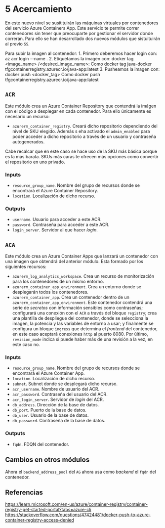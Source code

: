 # 5 Acercamiento
En este nuevo nivel se susitituirán las máquinas virtuales por contenedores del servicio Azure Containers App. Este servicio te permite correr contenedores sin tener que preocuparte por gestionar el servidor donde correrán. Para ello se han desarrollado dos nuevos módulos que sistuituirán al previo `SS`.

Para subir la imagen al contenedor:
    1. Primero deberemos hacer login con: az acr login --name <registry-name>.
    2. Etiquetamos la imagen con: docker tag <image_name> <registry-login-server>/<desired_image_name>:<tag>
    Como docker tag java-docker tfgcontainerregistry.azurecr.io/java-app:latest
    3. Pusheamos la imagen con: docker push <docker_tag>
    Como docker push tfgcontainerregistry.azurecr.io/java-app:latest

## `ACR`
Este módulo crea un Azure Container Repository que contendrá la imágen con el código a desplegar en cada contenedor. Para ello únicamente es necesario un recurso:
* `azurerm_container_registry`. Creará dicho repositorio dependiendo del nivel de SKU elegido. Además s eha activado el `admin_enabled` para poder acceder a dicho repositorio a través de un usuario y contraseña autogenerados.

Cabe recalcar que en este caso se hace uso de la SKU más básica porque es la más barata. SKUs más caras te ofrecen más opciones como convertir el repositorio en uno privado.
### Inputs
* `resource_group_name`. Nombre del grupo de recursos donde se encontrará el Azure Container Repository.
* `location`. Localización de dicho recurso.

### Outputs
* `username`. Usuario para acceder a este ACR.
* `password`. Contraseña para acceder a este ACR.
* `login_server`. Servidor al que hacer _login_.

## `ACA`
Este módulo crea un Azure Container Apps que lanzará un contenedor con una imagen que obtendrá del anterior módulo. Esta formado por los siguientes recursos:
* `azurerm_log_analytics_workspace`. Crea un recurso de monitorización para los contenedores de un mismo entorno.
* `azurerm_container_app_environment`. Crea un entorno donde se desplegarán todos los contenedores.
* `azurerm_container_app`. Crea un contenedor dentro de un `azurerm_container_app_environment`. Este contenedor contendrá una serie de _secretos_ con información sensibles como contraseñas; configurará una conexión con el `ACR` a través del bloque `registry`; crea una plantilla de despliegue del contenedor, donde se selecciona la imagen, la potencia y las variables de entorno a usar; y finalmente se configura un bloque `ingress` que determina el _frontend_ del contenedor, en este caso aceptará conexiones `http` al puerto 8080.
Por último, `revision_mode` indica si puede haber más de una revisión a la vez, en este caso no.

### Inputs
* `resource_group_name`. Nombre del grupo de recursos donde se encontrará el Azure Container App.
* `location`. Localización de dicho recurso.
* `subnet`. Subnet donde se desplegará dicho recurso.
* `acr_username`. Nombre de usuario del ACR.
* `acr_password`. Contraseña del usuario del ACR.
* `acr_login_server`. Servidor de _login_ del ACR.
* `db_address`. Dirección de la base de datos.
* `db_port`. Puerto de la base de datos.
* `db_user`. Usuario de la base de datos.
* `db_password`. Contraseña de la base de datos.

### Outputs
* `fqdn`. FDQN del contenedor.

## Cambios en otros módulos
Ahora el `backend_address_pool` del `AG` ahora usa como _backend_ el `fqdn` del contenedor.

## Referencias
https://learn.microsoft.com/en-us/azure/container-registry/container-registry-get-started-portal?tabs=azure-cli
https://stackoverflow.com/questions/47424481/docker-push-to-azure-container-registry-access-denied